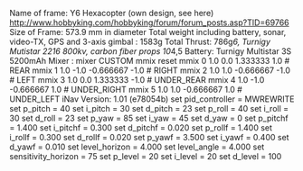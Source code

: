 Name of frame: Y6 Hexacopter (own design, see here) http://www.hobbyking.com/hobbyking/forum/forum_posts.asp?TID=69766
Size of Frame: 573.9 mm in diameter
Total weight including battery, sonar, video-TX, GPS and 3-axis gimbal :  1583g
Total Thrust: 786g*6, Turnigy Mutistar 2216 800kv, carbon fiber props 10*4,5
Battery: Turnigy Multistar 3S 5200mAh
Mixer : mixer CUSTOM
mmix reset
mmix 0 1.0 0.0 1.333333 1.0     # REAR
mmix 1 1.0 -1.0 -0.666667 -1.0  # RIGHT
mmix 2 1.0 1.0 -0.666667 -1.0   # LEFT
mmix 3 1.0 0.0 1.333333 -1.0    # UNDER_REAR
mmix 4 1.0 -1.0 -0.666667 1.0   # UNDER_RIGHT
mmix 5 1.0 1.0 -0.666667 1.0   # UNDER_LEFT
iNav Version: 1.01 (e78054b)
set pid_controller = MWREWRITE
set p_pitch = 40
set i_pitch = 30
set d_pitch = 23
set p_roll = 40
set i_roll = 30
set d_roll = 23
set p_yaw = 85
set i_yaw = 45
set d_yaw = 0
set p_pitchf =  1.400
set i_pitchf =  0.300
set d_pitchf =  0.020
set p_rollf =  1.400
set i_rollf =  0.300
set d_rollf =  0.020
set p_yawf =  3.500
set i_yawf =  0.400
set d_yawf =  0.010
set level_horizon =  4.000
set level_angle =  4.000
set sensitivity_horizon = 75
set p_level = 20
set i_level = 20
set d_level = 100
